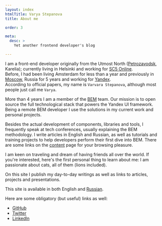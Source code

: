 ```yaml
---
layout: index
htmlTitle: Varya Stepanova
title: About me

order: 3

meta:
  desc: >
    Yet another frontend developer's blog

---
```

I am a front-end developer originally from the Utmost North
([Petrozavodsk](http://maps.yandex.com/-/CVR3nIPf),
Karelia); currently living in Helsinki
and working for [SC5 Online](http://sc5.io).<br/>
Before, I had been living Amsterdam for less than a year and previously in
[Moscow](http://images.yandex.com/yandsearch?text=Moscow), Russia for 5 years
and working for
[Yandex](http://www.yandex.com/).<br/>
According to official papers, my name is `Varvara Stepanova`, although most people just call me `Varya`.

More than 4 years I am a member of
the [BEM](http://bem.info/) team.
Our mission is to open source the full technological stack that powers the Yandex UI framework.
Being a remote BEM developer I use the solutions in my current work and personal
projects.

Besides the actual development of components, libraries and tools, I frequently speak at tech
conferences, usually explaining the BEM methodology. I write articles in English and Russian, as well as
tutorials and training projects to help developers perform their first dive into
BEM.
There are some links on the [content](en/content/) page for your browsing pleasure.

I am keen on traveling and dream of having friends all over the world.
If you're interested, here's the first personal thing to learn about me: I am passionate about cats, all of them (lions included).

On this site I publish my day-to-day writings as well as links to
articles, projects and presentations.

This site is available in both English and [Russian](/ru).

Here are some obligatory (but useful) links as well:

 * [GitHub](https://github.com/varya)
 * [Twitter](https://twitter.com/varya_en)
 * [LinkedIn](http://www.linkedin.com/pub/varvara-stepanova/30/72a/96b)
